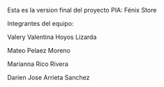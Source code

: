 Esta es la version final del proyecto PIA: Fénix Store

Integrantes del equipo:

Valery Valentina Hoyos Lizarda      

Mateo Pelaez Moreno                 

Marianna Rico Rivera               

Darien Jose Arrieta Sanchez         
